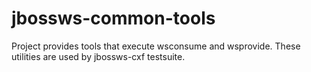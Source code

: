 # jbossws-common-tools

Project provides tools that execute wsconsume and wsprovide.  These utilities are used by jbossws-cxf testsuite.